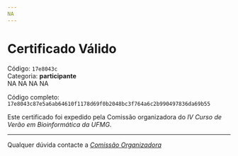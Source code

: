 ```yaml
---
NA
---
```


# Certificado Válido

Código: `17e8043c`<br>
Categoria: **participante**<br>
NA
NA
NA
NA


Código completo: `17e8043c87e5a6ab64610f1178d69f0b2048bc3f764a6c2b990497836da69b55`


Este certificado foi expedido pela Comissão organizadora do *IV Curso de Verão em Bioinformática da UFMG*.

----

Qualquer dúvida contacte a [_Comissão Organizadora_](<mailto:cursobioinfoufmg@gmail.com$subject=[Certificados]>)

